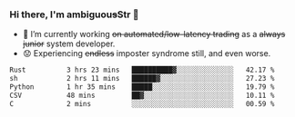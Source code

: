 ### Hi there, I'm ambiguou~~s~~Str 👋

<!--
**ambiguoustexture/ambiguoustexture** is a ✨ _special_ ✨ repository because its `README.md` (this file) appears on your GitHub profile.

Here are some ideas to get you started:
-->
- 🔭 I’m currently working ~~on automated/low-latency trading~~ as a ~~always junior~~ system developer.
- :worried: Experiencing ~~endless~~ imposter syndrome still, and even worse.

<!--START_SECTION:waka-->

```txt
Rust          3 hrs 23 mins   ██████████▓░░░░░░░░░░░░░░   42.17 %
sh            2 hrs 11 mins   ██████▓░░░░░░░░░░░░░░░░░░   27.23 %
Python        1 hr 35 mins    █████░░░░░░░░░░░░░░░░░░░░   19.79 %
CSV           48 mins         ██▓░░░░░░░░░░░░░░░░░░░░░░   10.11 %
C             2 mins          ░░░░░░░░░░░░░░░░░░░░░░░░░   00.59 %
```

<!--END_SECTION:waka-->
